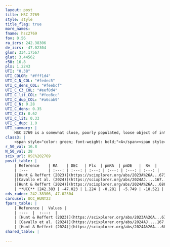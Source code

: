 ```yaml
---
layout: post
title: HSC 2769
style: style
title_flag: true
more_names: 
fname: hsc2769
fov: 0.56
ra_icrs: 242.38306
de_icrs: -47.02304
glon: 334.17567
glat: 3.44562
r50: 16.8
plx: 1.2243
UTI: "0.38"
UTI_COLOR: "#fff1d4"
UTI_C_N_COL: "#fedec5"
UTI_C_dens_COL: "#feebcf"
UTI_C_C3_COL: "#eef8d4"
UTI_C_lit_COL: "#fee8cc"
UTI_C_dup_COL: "#a6cab9"
UTI_C_N: 0.28
UTI_C_dens: 0.35
UTI_C_C3: 0.62
UTI_C_lit: 0.33
UTI_C_dup: 1.0
UTI_summary: |
    HSC 2769 is a somewhat close, poorly populated, loose object of intermediate C3 quality. It was recently reported in the literature.
class3: |
    <span style="color: green; font-weight: bold;">A</span><span style="color: red; font-weight: bold;">C</span>
r_50_val: 16.8
N_50_val: 28
scix_url: HSC%202769
posit_table: |
    | Reference    | RA    | DEC   | Plx  | pmRA  | pmDE   |  Rv  |
    | :---         | :---: | :---: | :---: | :---: | :---: | :---: |
    |[Hunt & Reffert (2023)](https://scixplorer.org/abs/2023A%26A...673A.114H) | 242.629 | -47.295 | 1.241 | -0.404 | -5.773 | -12.727 |
    |[Cavallo et al. (2024)](https://scixplorer.org/abs/2024AJ....167...12C) | 242.404 | -46.961 | 1.231 | -- | -- | -- |
    |[Hunt & Reffert (2024)](https://scixplorer.org/abs/2024A%26A...686A..42H) | 242.629 | -47.295 | 1.241 | -0.404 | -5.773 | -12.727 |
    | **UCC** |242.383 | -47.023 | 1.224 | -0.281 | -5.749 | -18.521 | 
cds_radec: 242.38306,-47.02304
carousel: UCC_HUNT23
fpars_table: |
    | Reference |  Values |
    | :---  |  :---:  |
    | [Hunt & Reffert (2023)](https://scixplorer.org/abs/2023A%26A...673A.114H) | `AV50=1.287, diffAV50=1.692, MOD50=9.436, logAge50=7.28` |
    | [Cavallo et al. (2024)](https://scixplorer.org/abs/2024AJ....167...12C) | `AV50=1.27, dMod50=9.54, logAge50=7.48, [Fe/H]50=0.23` |
    | [Hunt & Reffert (2024)](https://scixplorer.org/abs/2024A%26A...686A..42H) | `MassJ=52.0786` |
shared_table: |
    
---
```

